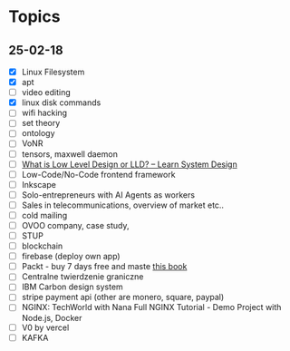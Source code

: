 # Topics
## 25-02-18
- [x] Linux Filesystem
- [x] apt
- [ ] video editing
- [x] linux disk commands
- [ ] wifi hacking
- [ ] set theory
- [ ] ontology
- [ ] VoNR
- [ ] tensors, maxwell daemon
- [ ] [What is Low Level Design or LLD? – Learn System Design](https://www.geeksforgeeks.org/what-is-low-level-design-or-lld-learn-system-design/)
- [ ] Low-Code/No-Code frontend framework
- [ ] Inkscape
- [ ] Solo-entrepreneurs with AI Agents as workers
- [ ] Sales in telecommunications, overview of market etc..
- [ ] cold mailing
- [ ] OVOO company, case study, 
- [ ] STUP
- [ ] blockchain
- [ ] firebase (deploy own app)
- [ ] Packt - buy 7 days free and maste [this book](https://www.packtpub.com/en-us/product/hands-on-system-programming-with-go-9781789804072)
- [ ] Centralne twierdzenie graniczne
- [ ] IBM Carbon design system
- [ ] stripe payment api (other are monero, square, paypal)
- [ ] NGINX: TechWorld with Nana Full NGINX Tutorial - Demo Project with Node.js, Docker
- [ ] V0 by vercel
- [ ] KAFKA

